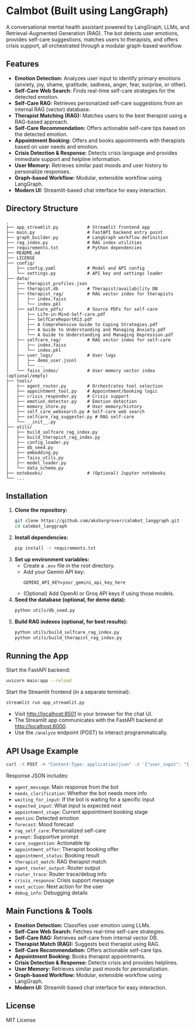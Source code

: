 # Calmbot (Built using LangGraph)

A conversational mental health assistant powered by LangGraph, LLMs, and Retrieval-Augmented Generation (RAG). The bot detects user emotions, provides self-care suggestions, matches users to therapists, and offers crisis support, all orchestrated through a modular graph-based workflow.

## Features

- **Emotion Detection:** Analyzes user input to identify primary emotions (anxiety, joy, shame, gratitude, sadness, anger, fear, surprise, or other).
- **Self-Care Web Search:** Finds real-time self-care strategies for the detected emotion.
- **Self-Care RAG:** Retrieves personalized self-care suggestions from an internal RAG (vector) database.
- **Therapist Matching (RAG):** Matches users to the best therapist using a RAG-based approach.
- **Self-Care Recommendation:** Offers actionable self-care tips based on the detected emotion.
- **Appointment Booking:** Offers and books appointments with therapists based on user needs and emotion.
- **Crisis Detection & Response:** Detects crisis language and provides immediate support and helpline information.
- **User Memory:** Retrieves similar past moods and user history to personalize responses.
- **Graph-based Workflow:** Modular, extensible workflow using LangGraph.
- **Modern UI:** Streamlit-based chat interface for easy interaction.

## Directory Structure

```
.
├── app_streamlit.py           # Streamlit frontend app
├── main.py                    # FastAPI backend entry point
├── graph_builder.py           # LangGraph workflow definition
├── rag_index.py               # RAG index utilities
├── requirements.txt           # Python dependencies
├── README.md
├── LICENSE
├── config/
│   ├── config.yaml            # Model and API config
│   └── settings.py            # API key and settings loader
├── data/
│   ├── therapist_profiles.json
│   ├── therapist.db           # Therapist/availability DB
│   ├── therapist_rag/         # RAG vector index for therapists
│   │   ├── index.faiss
│   │   └── index.pkl
│   ├── selfcare_pdfs/         # Source PDFs for self-care
│   │   ├── Life-in-Mind-Self-care.pdf
│   │   ├── SelfCareReportR13.pdf
│   │   ├── A Comprehensive Guide to Coping Strategies.pdf
│   │   ├── A Guide to Understanding and Managing Anxiety.pdf
│   │   └── A Guide to Understanding and Managing Depression.pdf
│   ├── selfcare_rag/          # RAG vector index for self-care
│   │   ├── index.faiss
│   │   └── index.pkl
│   ├── user_logs/             # User logs
│   │   ├── demo_user.jsonl
│   │   └── ...
│   └── faiss_index/           # User memory vector index (optional/empty)
├── tools/
│   ├── agent_router.py        # Orchestrates tool selection
│   ├── appointment_tool.py    # Appointment/booking logic
│   ├── crisis_responder.py    # Crisis support
│   ├── emotion_detector.py    # Emotion detection
│   ├── memory_store.py        # User memory/history
│   ├── self_care_websearch.py # Self-care web search
│   ├── selfcare_rag_suggester.py # RAG self-care
│   └── __init__.py
├── utils/
│   ├── build_selfcare_rag_index.py
│   ├── build_therapist_rag_index.py
│   ├── config_loader.py
│   ├── db_seed.py
│   ├── embedding.py
│   ├── faiss_utils.py
│   ├── model_loader.py
│   └── data_schema.py
├── notebooks/                 # (Optional) Jupyter notebooks
└── ...
```

## Installation

1. **Clone the repository:**
   ```bash
   git clone https://github.com/akshargrover/calmbot_langgraph.git
   cd calmbot_langgraph
   ```
2. **Install dependencies:**
   ```bash
   pip install -r requirements.txt
   ```
3. **Set up environment variables:**
   - Create a `.env` file in the root directory.
   - Add your Gemini API key:
     ```
     GEMINI_API_KEY=your_gemini_api_key_here
     ```
   - (Optional) Add OpenAI or Groq API keys if using those models.
4. **Seed the database (optional, for demo data):**
   ```bash
   python utils/db_seed.py
   ```
5. **Build RAG indexes (optional, for best results):**
   ```bash
   python utils/build_selfcare_rag_index.py
   python utils/build_therapist_rag_index.py
   ```

## Running the App

Start the FastAPI backend:
```bash
uvicorn main:app --reload
```

Start the Streamlit frontend (in a separate terminal):
```bash
streamlit run app_streamlit.py
```

- Visit [http://localhost:8501](http://localhost:8501) in your browser for the chat UI.
- The Streamlit app communicates with the FastAPI backend at [http://localhost:8000](http://localhost:8000).
- Use the `/analyze` endpoint (POST) to interact programmatically.

## API Usage Example

```bash
curl -X POST -H "Content-Type: application/json" -d '{"user_input": "I feel anxious and overwhelmed"}' http://localhost:8000/analyze
```

Response JSON includes:
- `agent_message`: Main response from the bot
- `needs_clarification`: Whether the bot needs more info
- `waiting_for_input`: If the bot is waiting for a specific input
- `expected_input`: What input is expected next
- `appointment_stage`: Current appointment booking stage
- `emotion`: Detected emotion
- `forecast`: Mood forecast
- `rag_self_care`: Personalized self-care
- `prompt`: Supportive prompt
- `care_suggestion`: Actionable tip
- `appointment_offer`: Therapist booking offer
- `appointment_status`: Booking result
- `therapist_match`: RAG therapist match
- `agent_router_output`: Router output
- `router_trace`: Router trace/debug info
- `crisis_response`: Crisis support message
- `next_action`: Next action for the user
- `debug_info`: Debugging details

## Main Functions & Tools

- **Emotion Detection:** Classifies user emotion using LLMs.
- **Self-Care Web Search:** Fetches real-time self-care strategies.
- **Self-Care RAG:** Retrieves self-care from internal vector DB.
- **Therapist Match (RAG):** Suggests best therapist using RAG.
- **Self-Care Recommendation:** Offers actionable self-care tips.
- **Appointment Booking:** Books therapist appointments.
- **Crisis Detection & Response:** Detects crisis and provides helplines.
- **User Memory:** Retrieves similar past moods for personalization.
- **Graph-based Workflow:** Modular, extensible workflow using LangGraph.
- **Modern UI:** Streamlit-based chat interface for easy interaction.

## License

MIT License

